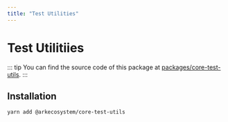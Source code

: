 ```yaml
---
title: "Test Utilities"
---
```


# Test Utilitiies

::: tip
You can find the source code of this package at [packages/core-test-utils](https://github.com/ArkEcosystem/core/tree/develop/packages/core-test-utils).
:::

## Installation

```bash
yarn add @arkecosystem/core-test-utils
```

